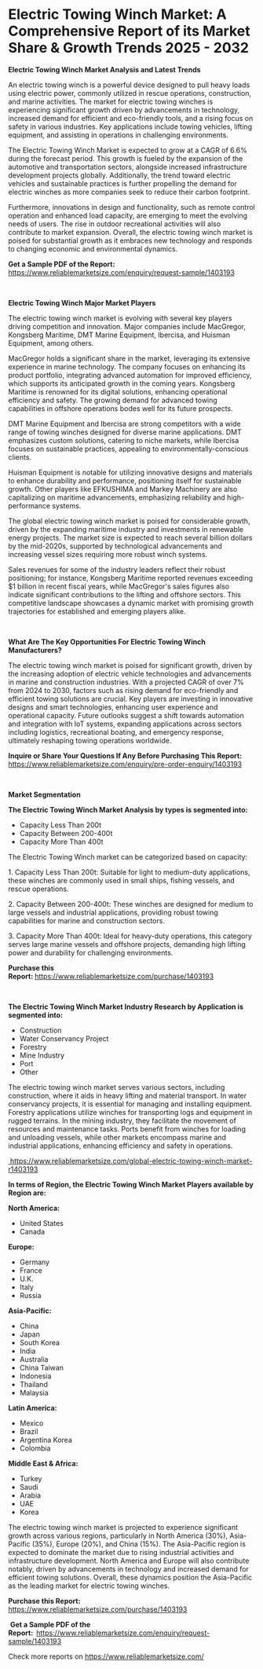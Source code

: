 <p><h1>Electric Towing Winch Market: A Comprehensive Report of its Market Share & Growth Trends 2025 - 2032</h1></p><p><strong>Electric Towing Winch Market Analysis and Latest Trends</strong></p>
<p><p>An electric towing winch is a powerful device designed to pull heavy loads using electric power, commonly utilized in rescue operations, construction, and marine activities. The market for electric towing winches is experiencing significant growth driven by advancements in technology, increased demand for efficient and eco-friendly tools, and a rising focus on safety in various industries. Key applications include towing vehicles, lifting equipment, and assisting in operations in challenging environments.</p><p>The Electric Towing Winch Market is expected to grow at a CAGR of 6.6% during the forecast period. This growth is fueled by the expansion of the automotive and transportation sectors, alongside increased infrastructure development projects globally. Additionally, the trend toward electric vehicles and sustainable practices is further propelling the demand for electric winches as more companies seek to reduce their carbon footprint.</p><p>Furthermore, innovations in design and functionality, such as remote control operation and enhanced load capacity, are emerging to meet the evolving needs of users. The rise in outdoor recreational activities will also contribute to market expansion. Overall, the electric towing winch market is poised for substantial growth as it embraces new technology and responds to changing economic and environmental dynamics.</p></p>
<p><strong>Get a Sample PDF of the Report:&nbsp;</strong> <a href="https://www.reliablemarketsize.com/enquiry/request-sample/1403193?utm_campaign=3516&utm_medium=2&utm_source=Github&utm_content=ia&utm_term=28032025&utm_id=electric-towing-winch">https://www.reliablemarketsize.com/enquiry/request-sample/1403193</a></p>
<p>&nbsp;</p>
<p><strong>Electric Towing Winch Major Market Players</strong></p>
<p><p>The electric towing winch market is evolving with several key players driving competition and innovation. Major companies include MacGregor, Kongsberg Maritime, DMT Marine Equipment, Ibercisa, and Huisman Equipment, among others.</p><p>MacGregor holds a significant share in the market, leveraging its extensive experience in marine technology. The company focuses on enhancing its product portfolio, integrating advanced automation for improved efficiency, which supports its anticipated growth in the coming years. Kongsberg Maritime is renowned for its digital solutions, enhancing operational efficiency and safety. The growing demand for advanced towing capabilities in offshore operations bodes well for its future prospects.</p><p>DMT Marine Equipment and Ibercisa are strong competitors with a wide range of towing winches designed for diverse marine applications. DMT emphasizes custom solutions, catering to niche markets, while Ibercisa focuses on sustainable practices, appealing to environmentally-conscious clients. </p><p>Huisman Equipment is notable for utilizing innovative designs and materials to enhance durability and performance, positioning itself for sustainable growth. Other players like EFKUSHIMA and Markey Machinery are also capitalizing on maritime advancements, emphasizing reliability and high-performance systems.</p><p>The global electric towing winch market is poised for considerable growth, driven by the expanding maritime industry and investments in renewable energy projects. The market size is expected to reach several billion dollars by the mid-2020s, supported by technological advancements and increasing vessel sizes requiring more robust winch systems.</p><p>Sales revenues for some of the industry leaders reflect their robust positioning; for instance, Kongsberg Maritime reported revenues exceeding $1 billion in recent fiscal years, while MacGregor's sales figures also indicate significant contributions to the lifting and offshore sectors. This competitive landscape showcases a dynamic market with promising growth trajectories for established and emerging players alike.</p></p>
<p>&nbsp;</p>
<p><strong>What Are The Key Opportunities For Electric Towing Winch Manufacturers?</strong></p>
<p><p>The electric towing winch market is poised for significant growth, driven by the increasing adoption of electric vehicle technologies and advancements in marine and construction industries. With a projected CAGR of over 7% from 2024 to 2030, factors such as rising demand for eco-friendly and efficient towing solutions are crucial. Key players are investing in innovative designs and smart technologies, enhancing user experience and operational capacity. Future outlooks suggest a shift towards automation and integration with IoT systems, expanding applications across sectors including logistics, recreational boating, and emergency response, ultimately reshaping towing operations worldwide.</p></p>
<p><strong>Inquire or Share Your Questions If Any Before Purchasing This Report:</strong> <a href="https://www.reliablemarketsize.com/enquiry/pre-order-enquiry/1403193?utm_campaign=3516&utm_medium=2&utm_source=Github&utm_content=ia&utm_term=28032025&utm_id=electric-towing-winch">https://www.reliablemarketsize.com/enquiry/pre-order-enquiry/1403193</a></p>
<p>&nbsp;</p>
<p><strong>Market Segmentation</strong></p>
<p><strong>The Electric Towing Winch Market Analysis by types is segmented into:</strong></p>
<p><ul><li>Capacity Less Than 200t</li><li>Capacity Between 200-400t</li><li>Capacity More Than 400t</li></ul></p>
<p><p>The Electric Towing Winch market can be categorized based on capacity: </p><p>1. Capacity Less Than 200t: Suitable for light to medium-duty applications, these winches are commonly used in small ships, fishing vessels, and rescue operations.</p><p>2. Capacity Between 200-400t: These winches are designed for medium to large vessels and industrial applications, providing robust towing capabilities for marine and construction sectors.</p><p>3. Capacity More Than 400t: Ideal for heavy-duty operations, this category serves large marine vessels and offshore projects, demanding high lifting power and durability for challenging environments.</p></p>
<p><strong>Purchase this Report:&nbsp;</strong><a href="https://www.reliablemarketsize.com/purchase/1403193?utm_campaign=3516&utm_medium=2&utm_source=Github&utm_content=ia&utm_term=28032025&utm_id=electric-towing-winch">https://www.reliablemarketsize.com/purchase/1403193</a></p>
<p>&nbsp;</p>
<p><strong>The Electric Towing Winch Market Industry Research by Application is segmented into:</strong></p>
<p><ul><li>Construction</li><li>Water Conservancy Project</li><li>Forestry</li><li>Mine Industry</li><li>Port</li><li>Other</li></ul></p>
<p><p>The electric towing winch market serves various sectors, including construction, where it aids in heavy lifting and material transport. In water conservancy projects, it is essential for managing and installing equipment. Forestry applications utilize winches for transporting logs and equipment in rugged terrains. In the mining industry, they facilitate the movement of resources and maintenance tasks. Ports benefit from winches for loading and unloading vessels, while other markets encompass marine and industrial applications, enhancing efficiency and safety in operations.</p></p>
<p><a href="https://www.reliablemarketsize.com/global-electric-towing-winch-market-r1403193?utm_campaign=3516&utm_medium=2&utm_source=Github&utm_content=ia&utm_term=28032025&utm_id=electric-towing-winch">&nbsp;https://www.reliablemarketsize.com/global-electric-towing-winch-market-r1403193</a></p>
<p><strong>In terms of Region, the Electric Towing Winch Market Players available by Region are:</strong></p>
<p>
    <p> <strong> North America: </strong>
        <ul>
            <li>United States</li>
            <li>Canada</li>
        </ul>
        </p> 
    <p> <strong> Europe: </strong>
        <ul>
            <li>Germany</li>
            <li>France</li>
            <li>U.K.</li>
            <li>Italy</li>
            <li>Russia</li>
        </ul>
        </p> 
    <p> <strong> Asia-Pacific: </strong>
        <ul>
            <li>China</li>
            <li>Japan</li>
            <li>South Korea</li>
            <li>India</li>
            <li>Australia</li>
            <li>China Taiwan</li>
            <li>Indonesia</li>
            <li>Thailand</li>
            <li>Malaysia</li>
        </ul>
        </p> 
    <p> <strong> Latin America: </strong>
        <ul>
            <li>Mexico</li>
            <li>Brazil</li>
            <li>Argentina Korea</li>
            <li>Colombia</li>
        </ul>
        </p> 
    <p> <strong> Middle East & Africa: </strong>
        <ul>
            <li>Turkey</li>
            <li>Saudi</li>
            <li>Arabia</li>
            <li>UAE</li>
            <li>Korea</li>
        </ul>
    </p>
    </p>
<p><p>The electric towing winch market is projected to experience significant growth across various regions, particularly in North America (30%), Asia-Pacific (35%), Europe (20%), and China (15%). The Asia-Pacific region is expected to dominate the market due to rising industrial activities and infrastructure development. North America and Europe will also contribute notably, driven by advancements in technology and increased demand for efficient towing solutions. Overall, these dynamics position the Asia-Pacific as the leading market for electric towing winches.</p></p>
<p><strong>Purchase this Report: </strong><a href="https://www.reliablemarketsize.com/purchase/1403193?utm_campaign=3516&utm_medium=2&utm_source=Github&utm_content=ia&utm_term=28032025&utm_id=electric-towing-winch">https://www.reliablemarketsize.com/purchase/1403193</a></p>
<p>&nbsp;<strong>Get a Sample PDF of the Report:&nbsp;&nbsp;</strong><a href="https://www.reliablemarketsize.com/enquiry/request-sample/1403193?utm_campaign=3516&utm_medium=2&utm_source=Github&utm_content=ia&utm_term=28032025&utm_id=electric-towing-winch">https://www.reliablemarketsize.com/enquiry/request-sample/1403193</a></p>
<p><strong></strong></p>
<p>Check more reports on <a href="https://www.reliablemarketsize.com/?utm_campaign=3516&utm_medium=2&utm_source=Github&utm_content=ia&utm_term=28032025&utm_id=electric-towing-winch">https://www.reliablemarketsize.com/</a></p>